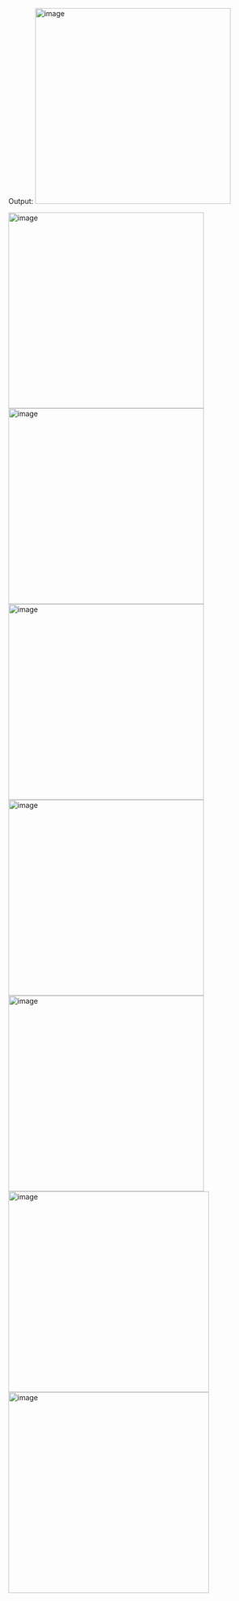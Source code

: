 Output:
<img width="387" alt="image" src="https://github.com/Saadwebapp/todoapp_codsoft/assets/113265080/95aabeaa-3652-4348-9748-e7c68b98384d">

<img width="387" alt="image" src="https://github.com/Saadwebapp/todoapp_codsoft/assets/113265080/36d9d2b7-82d2-4b7d-8024-df51fe74efb7">
<img width="387" alt="image" src="https://github.com/Saadwebapp/todoapp_codsoft/assets/113265080/b4ec5cac-43cf-4e9f-8d82-9b8c45f91e6d">
<img width="387" alt="image" src="https://github.com/Saadwebapp/todoapp_codsoft/assets/113265080/a003b8b6-e760-4b9e-b1a3-a3510fbac92b">
<img width="387" alt="image" src="https://github.com/Saadwebapp/todoapp_codsoft/assets/113265080/9d97303e-6d3d-428d-90b9-ad9b371f4da7">
<img width="387" alt="image" src="https://github.com/Saadwebapp/todoapp_codsoft/assets/113265080/a292473f-c9a1-4610-aae0-aa9df9005834">
<img width="397" alt="image" src="https://github.com/Saadwebapp/todoapp_codsoft/assets/113265080/a03544be-bc4e-4f96-beb5-c6d474bd287e">
<img width="397" alt="image" src="https://github.com/Saadwebapp/todoapp_codsoft/assets/113265080/df63f7de-50dd-42f6-a8b5-5fc033c92f8f">






